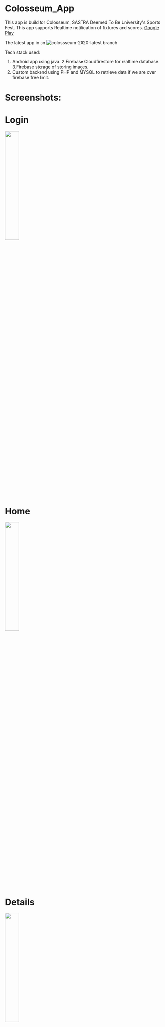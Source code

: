 # Colosseum_App
This app is build for Colosseum, SASTRA Deemed To Be University's Sports Fest.
This app supports Realtime notification of fixtures and scores.
[Google Play](https://play.google.com/store/apps/details?id=colosseum19.a300dpi.colosseum2k19&hl=en)

The latest app in on ![colossseum-2020-latest branch](https://github.com/dsc-sastra-university/Colosseum_App/tree/colossseum-2020-latest)

Tech stack used:
1. Android app using java.
2.Firebase Cloudfirestore for realtime database.
3.Firebase storage of storing images.
4. Custom backend using PHP and MYSQL to retrieve data if we are over firebase free limit.

# Screenshots:
  # Login 
   <img src="https://user-images.githubusercontent.com/24537737/78107730-a6365280-7413-11ea-8246-4c9c4af16728.png" width="30%" height="30%">

  # Home
  <img src="https://user-images.githubusercontent.com/24537737/78107738-ab939d00-7413-11ea-875b-ac10f9861084.png" width="30%" height="30%">
  
  # Details
  <img src="https://user-images.githubusercontent.com/24537737/78107821-c6fea800-7413-11ea-852a-12c02d804192.png" width="30%" height="30%">
    
  # Fixtures
  <img src="https://user-images.githubusercontent.com/24537737/78107841-d2ea6a00-7413-11ea-98a6-ca06f97bf374.png" width="30%" height="30%">
  
  # Scores
  <img src="https://user-images.githubusercontent.com/24537737/78107874-e09fef80-7413-11ea-98cc-3c618f2c089a.png" width="30%" height="30%">
  
  # About
  <img src="https://user-images.githubusercontent.com/24537737/78107887-e990c100-7413-11ea-931c-4125d2347402.png" width="30%" height="30%">
  <img src="https://user-images.githubusercontent.com/24537737/78107925-f9a8a080-7413-11ea-8618-37b93ae79eb7.png" width="30%" height="30%"> 
